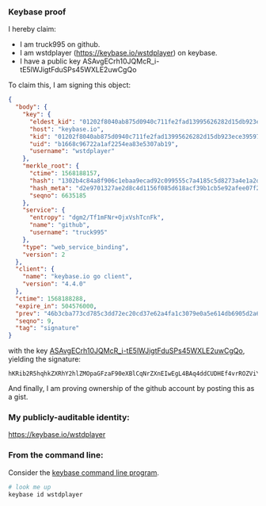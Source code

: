 ### Keybase proof

I hereby claim:

  * I am truck995 on github.
  * I am wstdplayer (https://keybase.io/wstdplayer) on keybase.
  * I have a public key ASAvgECrh10JQMcR_i-tE5lWJigtFduSPs45WXLE2uwCgQo

To claim this, I am signing this object:

```json
{
  "body": {
    "key": {
      "eldest_kid": "01202f8040ab875d0940c711fe2fad13995626282d15db923ece395972c4daec02810a",
      "host": "keybase.io",
      "kid": "01202f8040ab875d0940c711fe2fad13995626282d15db923ece395972c4daec02810a",
      "uid": "b1668c96722a1af2254ea83e5307ab19",
      "username": "wstdplayer"
    },
    "merkle_root": {
      "ctime": 1568188157,
      "hash": "1302b4c84a8f906c1ebaa9ecad92c099555c7a4185c5d8273a4e1a2d13b93e91bff38ddd4c74120fde363a0bad7806dc6c021688cbf8172116c752f2b54261ce",
      "hash_meta": "d2e9701327ae2d8c4d1156f085d618acf39b1cb5e92afee07f260ee92757bfc3",
      "seqno": 6635185
    },
    "service": {
      "entropy": "dgm2/Tf1mFNr+OjxVshTcnFk",
      "name": "github",
      "username": "truck995"
    },
    "type": "web_service_binding",
    "version": 2
  },
  "client": {
    "name": "keybase.io go client",
    "version": "4.4.0"
  },
  "ctime": 1568188288,
  "expire_in": 504576000,
  "prev": "46b3cba773cd785c3dd72ec20cd37e62a4fa1c3079e0a5e614db6905d2a62ca3",
  "seqno": 9,
  "tag": "signature"
}
```

with the key [ASAvgECrh10JQMcR_i-tE5lWJigtFduSPs45WXLE2uwCgQo](https://keybase.io/wstdplayer), yielding the signature:

```
hKRib2R5hqhkZXRhY2hlZMOpaGFzaF90eXBlCqNrZXnEIwEgL4BAq4ddCUDHEf4vrROZViYoLRXbkj7OOVlyxNrsAoEKp3BheWxvYWTESpcCCcQgRrPLp3PNeFw91y7CDNN+YqT6HDB54KXmFNtpBdKmLKPEID/DfJCpyHZ8PJgoPHkkYoF4p6cPDm46amNAWIrCI5IlAgHCo3NpZ8RA1tFrV00TR7J+DMsluIOYNqiZUF03KTT6rKoMoQ9NMEa0yv6G+T0jWTB1y40tL4BPSF/f93K2ws57jqHuteVfAKhzaWdfdHlwZSCkaGFzaIKkdHlwZQildmFsdWXEIPazJ46rp0DxDQdHlqZyYRHETsYyjQr60rw5xveRpFCao3RhZ80CAqd2ZXJzaW9uAQ==

```

And finally, I am proving ownership of the github account by posting this as a gist.

### My publicly-auditable identity:

https://keybase.io/wstdplayer

### From the command line:

Consider the [keybase command line program](https://keybase.io/download).

```bash
# look me up
keybase id wstdplayer
```
